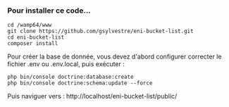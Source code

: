 ### Pour installer ce code...

```
cd /wamp64/www
git clone https://github.com/gsylvestre/eni-bucket-list.git 
cd eni-bucket-list
composer install
```

Pour créer la base de donnée, vous devez d'abord configurer correcter le fichier .env ou .env.local, puis exécuter :
```
php bin/console doctrine:database:create 
php bin/console doctrine:schema:update --force
```

Puis naviguer vers : http://localhost/eni-bucket-list/public/